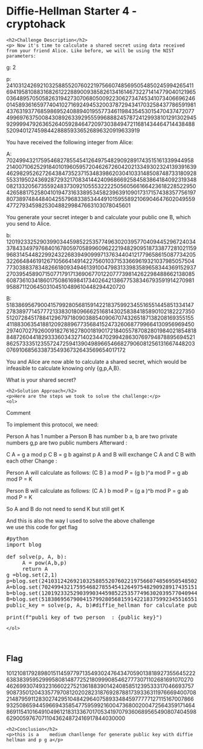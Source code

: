 
<!DOCTYPE html>
<html>

<body>
    <h1>Diffie-Hellman Starter 4 - cryptohack</h1>

    <h2>Challenge Description</h2>
    <p> Now it's time to calculate a shared secret using data received from your friend Alice. Like before, we will be using the NIST parameters:

g: 2

p: 2410312426921032588552076022197566074856950548502459942654116941958108831682612228890093858261341614673227141477904012196503648957050582631942730706805009223062734745341073406696246014589361659774041027169249453200378729434170325843778659198143763193776859869524088940195577346119843545301547043747207749969763750084308926339295559968882457872412993810129130294592999947926365264059284647209730384947211681434464714438488520940127459844288859336526896320919633919

You have received the following integer from Alice:

A: 70249943217595468278554541264975482909289174351516133994495821400710625291840101960595720462672604202133493023241393916394629829526272643847352371534839862030410331485087487331809285533195024369287293217083414424096866925845838641840923193480821332056735592483730921055532222505605661664236182285229504265881752580410194731633895345823963910901731715743835775619780738974844840425579683385344491015955892106904647602049559477279345982530488299847663103078045601

You generate your secret integer b and calculate your public one B, which you send to Alice.

b: 12019233252903990344598522535774963020395770409445296724034378433497976840167805970589960962221948290951873387728102115996831454482299243226839490999713763440412177965861508773420532266484619126710566414914227560103715336696193210379850575047730388378348266180934946139100479831339835896583443691529372703954589071507717917136906770122077739814262298488662138085608736103418601750861698417340264213867753834679359191427098195887112064503104510489610448294420720

B: 518386956790041579928056815914221837599234551655144585133414727838977145777213383018096662516814302583841858901021822273505120728451788412967971809038854090670743265187138208169355155411883063541881209288967735684152473260687799664130956969450297407027926009182761627800181901721840557870828019840218548188487260441829333603432714023447029942863076979487889569452186257333512355724725941390498966546682790608125613166744820307691068563387354936732643569654017172

You and Alice are now able to calculate a shared secret, which would be infeasible to calculate knowing only {g,p,A,B}.

What is your shared secret?
 </p>
 
    <h2>Solution Approach</h2>
    <p>Here are the steps we took to solve the challenge:</p>
    <ol>

Comment

To implement this protocol, we need:

Person A has 1 number a
Person B has number b
a, b are two private numbers
g,p are two public numbers
Afterward :

C A = g a mod p
C B = g b against p
A and B will exchange C A and C B with each other
Change :

Person A will calculate as follows:
(C B ) a mod P = (g b )^a mod P = g ab mod P = K

Person B will calculate as follows:
(C A ) b mod P = (g a )^b mod P = g ab mod P = K

So A and B do not need to send K but still get K

And this is also the way I used to solve the above challenge  
we use this code for get flag 
<pre>
#python
import blog

def solve(p, A, b):
     A = pow(A,b,p)
     return A
g =blog.set(2,1)
p=blog.set(2410312426921032588552076022197566074856950548502459942654116941958108831682612228890093858261341614673227141477904012196503648957050582631942730706805009223062734745341073406696246014589361659774041027169249453200378729434170325843778659198143763193776859869524088940195577346119843545301547043747207749969763750084308926339295559968882457872412993810129130294592999947926365264059284647209730384947211681434464714438488520940127459844288859336526896320919633919,2)
A=blog.set(70249943217595468278554541264975482909289174351516133994495821400710625291840101960595720462672604202133493023241393916394629829526272643847352371534839862030410331485087487331809285533195024369287293217083414424096866925845838641840923193480821332056735592483730921055532222505605661664236182285229504265881752580410194731633895345823963910901731715743835775619780738974844840425579683385344491015955892106904647602049559477279345982530488299847663103078045601,3)
b=blog.set(12019233252903990344598522535774963020395770409445296724034378433497976840167805970589960962221948290951873387728102115996831454482299243226839490999713763440412177965861508773420532266484619126710566414914227560103715336696193210379850575047730388378348266180934946139100479831339835896583443691529372703954589071507717917136906770122077739814262298488662138085608736103418601750861698417340264213867753834679359191427098195887112064503104510489610448294420720,4)
B=blog.set(518386956790041579928056815914221837599234551655144585133414727838977145777213383018096662516814302583841858901021822273505120728451788412967971809038854090670743265187138208169355155411883063541881209288967735684152473260687799664130956969450297407027926009182761627800181901721840557870828019840218548188487260441829333603432714023447029942863076979487889569452186257333512355724725941390498966546682790608125613166744820307691068563387354936732643569654017172,5)
public_key = solve(p, A, b)#diffie_hellman for calculate public key of two person  secure communication in rsa

print(f"publi key of two person  : {public_key}")
</pre> 
 
 
    </ol>
<br>
    <h2>Flag</h2>
    <p class="flag">1012108179289801511459779713549302476434705901381892735564522263838395952999580814877252180999085462777307110268169107027046269930749323166022752136188390142408585123953331704669375790873501204335779708120202823187692878817393363119766694007082148795911283027429510484296407589334845977777127115167007866932508659445966943585477595992160047368002004725643591714648691154101649104961218313367017053419707936068956549080740459862900597670711043624872416917844030000</p>

    <h2>Conclusion</h2>
    <p>this is a    medium chanllenge for generate public key with diffie hellman and p g a</p>
</body>
</html>






